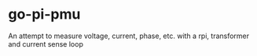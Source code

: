 # go-pi-pmu
An attempt to measure voltage, current, phase, etc. with a rpi, transformer and current sense loop
